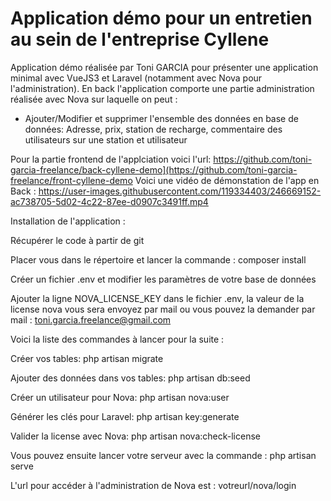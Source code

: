 # Application démo pour un entretien au sein de l'entreprise Cyllene

Application démo réalisée par Toni GARCIA pour présenter une application minimal avec VueJS3 et Laravel (notamment avec Nova pour l'administration).
En back l'application comporte une partie administration réalisée avec Nova sur laquelle on peut :
- Ajouter/Modifier et supprimer l'ensemble des données en base de données: Adresse, prix, station de recharge, commentaire des utilisateurs sur une station et utilisateur

Pour la partie frontend de l'applciation voici l'url: https://github.com/toni-garcia-freelance/back-cyllene-demo](https://github.com/toni-garcia-freelance/front-cyllene-demo
Voici une vidéo de démonstation de l'app en Back : https://user-images.githubusercontent.com/119334403/246669152-ac738705-5d02-4c22-87ee-d0907c3491ff.mp4

Installation de l'application :

Récupérer le code à partir de git 

Placer vous dans le répertoire et lancer la commande : composer install 

Créer un fichier .env et modifier les paramètres de votre base de données 

Ajouter la ligne NOVA_LICENSE_KEY dans le fichier .env, la valeur de la license nova vous sera envoyez par mail ou vous pouvez la demander par mail : toni.garcia.freelance@gmail.com

Voici la liste des commandes à lancer pour la suite :

Créer vos tables:
php artisan migrate

Ajouter des données dans vos tables:
php artisan db:seed 

Créer un utilisateur pour Nova:
php artisan nova:user 

Générer les clés pour Laravel:
php artisan key:generate

Valider la license avec Nova:
php artisan nova:check-license

Vous pouvez ensuite lancer votre serveur avec la commande :
php artisan serve

L'url pour accéder à l'administration de Nova est : votreurl/nova/login
